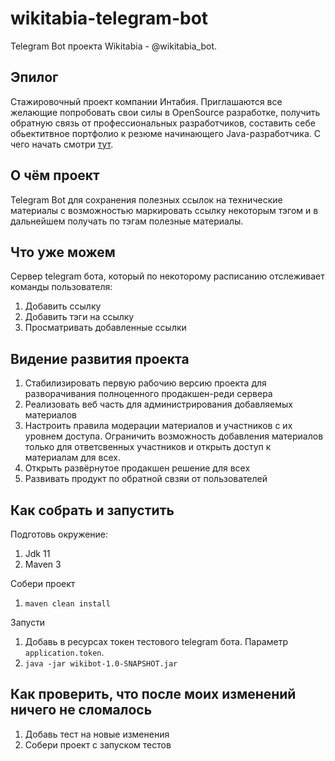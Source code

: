 # wikitabia-telegram-bot
Telegram Bot проекта Wikitabia - @wikitabia_bot.

## Эпилог
Стажировочный проект компании Интабия. 
Приглашаются все желающие попробовать свои силы в OpenSource разработке, 
получить обратную связь от профессиональных разработчиков, составить себе
обьектитвное портфолио к резюме начинающего Java-разработчика. С чего начать смотри [тут](./CONTRIBUTING.md).

## О чём проект
Telegram Bot для сохранения полезных ссылок на технические материалы 
с возможностью маркировать ссылку некоторым тэгом и в дальнейшем получать по тэгам
полезные материалы.

## Что уже можем

Сервер telegram бота, который по некоторому расписанию отслеживает команды пользователя:
1) Добавить ссылку
2) Добавить тэги на ссылку
3) Просматривать добавленные ссылки

## Видение развития проекта

1) Стабилизировать первую рабочию версию проекта для разворачивания полноценного продакшен-реди сервера
2) Реализовать веб часть для администрирования добавляемых материалов
3) Настроить правила модерации материалов и участников с их уровнем доступа. Ограничить возможность добавления материалов только для ответсвенных участников и открыть доступ к материалам для всех.
4) Открыть развёрнутое продакшен решение для всех
5) Развивать продукт по обратной свзяи от пользователей

## Как собрать и запустить

Подготовь окружение:
1) Jdk 11
2) Maven 3

Собери проект
1) `maven clean install`

Запусти
1) Добавь в ресурсах токен тестового telegram бота. Параметр `application.token`.
2) `java -jar wikibot-1.0-SNAPSHOT.jar`

## Как проверить, что после моих изменений ничего не сломалось

1) Добавь тест на новые изменения
2) Собери проект с запуском тестов

